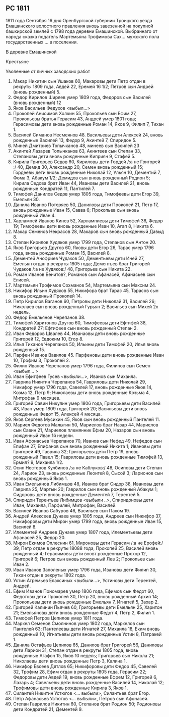 ## РС 1811 

1811 года Сентября 16 дня Оренбургской губернии Троицкого уезда Емашинского волостного правления вновь завезенной на покупной башкирской землей с 1798 года деревни Емашинской. Выбраннаго от народа сказка податель Мартемьяна Трофимова Сах... мужского пола государственных ... в поселении.

В деревне Емашинской 

Крестьяне

Уволенные от личных заводских работ

<!-- Причислены по указу казенной палаты пермской губернии ... волости 1801 года -->

1. Макар Никитин сын Ушаков 60, Макаровы дети Петр отдан в рекруты 1809 года, Авдей 22, Еремей 16 1/2; Петров сын Андрей (вновь рожденный) 5.
2. Федор Кирилов Ширяев умер 1809 года, Федоров сын Василей (вновь рожденный) 12
3. Яков Васильев Федухов <выбыл...>
4. Прокопей Анисимов Холкин 55, Прокопьев сын Ефим 27, Прокопьевы братья Герасим 43, Андрей умер 1801 года; Герасимовы дети вновь рожденные Роман 14, Яков 9, Филип 7, Тихан 1.
5. Василей Симанов Несмеянов 48. Васильевы дети Алексей 24, вновь рожденные Василей 13, Федор 9, Акинтей 7, Спиридон 5.
6. Миней Дмитриев Топычканов 48, минеев сын Василей 23
7. Акинтей Лазарев Топычканов 63, Акинтеев сын Степан 33, Степановы дети вновь рожденные Киприян 9, Стафей 5.
8. Кирила Григорьев Седов 60, Кириловы дети Гордей /:а не Григорей :/ 40, Демид 30, Александр 20, Семен вновь рожденный 15; Гордеевы дети вновь рожденные Николай 12, Ульян 10, Дементий 7, Фома 3, Абакум 1/2; Демидов сын вновь рожденный Родион 5; Кирила Седова брат Иван 44, Ивановы дети Василей 21, вновь рожденные Кондратей 11, Пантилей 7.
9. Тимофей Данилов Седов умер 1805 года, Тимофеевы дети Егор 39, Емельян 30.
10. Данила Иванов Потеряев 50, Даниловы дети Прокопей 21, Петр 17, вновь рожденные Иван 15, Савва 6; Прокопьев сын вновь рожденный Иван 4.
11. Харлампей Иванов Кинев 52, Харлампиевы дети Тимофей 36, Федор 19; Тимофеевы дети вновь рожденные Иван 10, Агап 8, Никита 6.
12. Макар Семенов Некрасов 28, Макаров сын вновь рожденный Давыд 8.
13. Степан Кирилов Худяков умер 1799 года, Степанов сын Антон 20.
14. Яков Григорьев Другов 60, Яковы дети Егор 26, Тарас умер 1796 года, вновь рожденные Роман 15, Василей 8.
15. Дементей Анофриев Чудаков 50, Дементьевы дети Иней 27, Емельян отдан в рекруты 1805 года; Дементьев брат Григорей Чудаков /:а не Худяков:/ 48, Григорьев сын Никита 22.
16. Роман Иванов Бенитов?, Романов сын Афанасей, Афанасьев сын Елисей.
17. Мартемьян Трофимов Сохманов 54, Мартемьяна сын Максим 24.
18. Никифор Ильин Худяков 55, Никифора брат Тарас 45, Тарасов сын вновь рожденный Прокопей 14.
19. Петр Кирилов Ваганов 60, Петровы дети Николай 31, Василей 26; Николаев сын вновь рожденный Гурьян 2; Васильев сын Михей 2х недель.
20. Федор Емельянов Черепанов 38.
21. Тимофей Харитонов Другов 60, Тимофеевы дети Ефтифей 38, Кондратей 27; Ефтифеев сын вновь рожденный Степан 2.
22. Иван Федоров Швалев 44, Иванаовы дети вновь рожденные Григорей 12, Евдоким 10, Егор 8.
23. Илья Тиханов Черепанов 50, Ильины дети Тимофей 20, Илья вновь рожденный 15. 
24. Парфен Иванов Вавилов 45. Парфеновы дети вновь рожденные Иван 10, Трофим 3, Прокопей 2.
25. Филип Иванов Черепанов умер 1796 года, Филипов сын Семен <выбыл... >
26. Иван Ефитфеев Гусев <выбыли...>, Иванов сын Михаила.
27. Гаврила Никитин Черепанов 54, Гавриловы дети Николай 29, Никифор умер 1796 года, Савелей 17, вновь рожденные Яков 14, Козма 12, Петр 9; Николаевы дети вновь рожденные Козьма 4, Митрофан 9 месяцев.
28. Григорей Савин Никулин умер 1806 года, Григорьевы дети Василей 43, Иван умер 1809 года, Григорей 20; Васильевы дети вновь рожденные Федот 15, Алексей 4 месяца.
29. Яков Сергеев Мусихин 45, Яков сын вновь рожденный Пантелей 11.
30. Мариел Федотов Малыгин 50, Мариелов брат Назар 44, Мариелов сын Савин 21, Мариелов племянник Ефим 20, Назаров сын вновь рожденный Иван 1й недели.
31. Иван Афонасьев Черепанов 70, Иванов сын Нефед 49, Нефедов сын Епифан 27, Епифанов сын вновь рожденный Никита 1; Ивановы дети Григорей 49, Гаврила 32; Григорьевы дети Петр 19, вновь рожденный Павел 15; Гавриловы дети вновь рожденные Тимофей 13, Ермил? 9, Михаила 1/2.
32. Осип Нестеров Кулбинов /:а не Каблуков:/ 48, Осиповы дети  Степан 24, Ларион 23, вновь рожденные Леонтей 8, Сысой 3; Ларионов сын вновь рожденный Яков 1.
33. Иван Емельянов Либимцов 48, Иванов брат Сидор 38, Ивановы дети Гаврила 25, Мартын 20; Гаврилов сын вновь рожденный Абакум 1; Сидоровы дети вновь рожденные Дементей 7, Терентей 5.
34. Спиридон Терентьев Либимцов <выбыли ..>, Спиридоновы дети Иван, Михаила, Парфилей, Митрофан, Василей.
35. Василей Иванов Сабуров 46, Васильев сын Пахом 19.
36. Андрей Алексеев Дунаев умер 1805 года, Андреев сын Никифор 37, Никифоровы дети Мирон умер 1799 года, вновь рожденные Иван 15, Василей 8.
37. Илементей Андреев Дунаев умер 1807 года, Илементьевы дети Афанасей 25, Федор 20.
38. Мирон Екимов Оплеснин 61, Мироновы дети Герасим /:а не Ерофей:/ 39, Петр отдан в рекруты 18088 года, Прокопей 25, Василей вновь рожденный 4; Герасимовы дети вновт рожденные Прохор 12, Григорей 6; Петров сын вновь рожденный Лев 2; Прокопьев сын Иван 2.
39. Иван Иванов Заполеных умер 1796 года, Ивановы дети Филип 30, Тихан отдан в рекруты 1802 года.
40. Устин Атремьев Елаксиных <выбыли...>, Устиновы дети Терентей, Андрей.
41. Ефим Иванов Пономарев умер 1806 года, Ефимов сын Федот 60, Федотовы дети Прокопей 30, Петр 20, вновь рожденный Архип 14; Прокопьевы дети вновь рожденные Емельян 7, Игнатей 5, Захар 2.
42. Григорей Калинин Пьячев 60, Григорьевы дети Емельян 25, Харитон 21; Емельяновы дети вновь рожденные Федот 4, Петр 2, Филип 1.
43. Тимофей Петров Цепилов умер 1811 года.
44. Маркел Семенов Смолнинов умер 1802 года, Маркелов сын Пантелей 63; Пантелеевы дети Игнатей 27, Михаила 18, Еким вновь рожденный 10; Игнатьевы дети вновь рожденные Устин 8, Патракей 1.
45. Данила Остафьев Цепилов 65, Данилов брат Григорей 56, Даниловы дети Ларион 31, Степан отдан в рекруты 1805 года, вновь рожденные Агафон 15, Яков 10 недель; Григорьев сын Никола 21; Николаевы дети вновь рожденные Петр 3, Калина 1.
46. Никифор Евсеев Дятлов 65; Никифоровы дети Федор 45, Савелей 32, Трофим 28, Ефим отдан в рекруты 1805 года, Герасим 22; Федоровы дети Авдей 19, вновь рожденные Ефрем 12, Григорей 6, Лазарь 4; Савельевы дети вновь рожденные Василей 14, Николай 12; Трофимовы дети вновь рожденные Кирила 3, Яков 1.
47. Силантей Никитин Устюгов <... выбыли>, Силантьев брат Егор.
48. Пётр Афанасьев Устюгов <... выбыли>, Петров сын Афонасей.
49. Степан Гаврилов Никитин 60, Степанов брат Родион 50; Родионовы дети Кондратей 21, Дементей 9. 